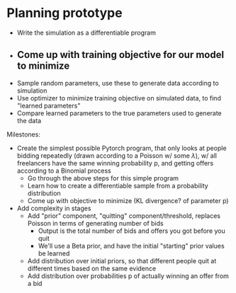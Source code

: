 # Planning prototype

- Write the simulation as a differentiable program
- ## Come up with training objective for our model to minimize
- Sample random parameters, use these to generate data according to simulation
- Use optimizer to minimize training objective on simulated data, to find "learned parameters"
- Compare learned parameters to the true parameters used to generate the data

Milestones:

- Create the simplest possible Pytorch program, that only looks at people bidding repeatedly (drawn according to a Poisson w/ some $\lambda$), w/ all freelancers have the same winning probability p, and getting offers according to a Binomial process
  - Go through the above steps for this simple program
  - Learn how to create a differentiable sample from a probability distribution
  - Come up with objective to minimize (KL divergence? of parameter p)
- Add complexity in stages
  - Add "prior" component, "quitting" component/threshold, replaces Poisson in terms of generating number of bids
    - Output is the total number of bids and offers you got before you quit
    - We'll use a Beta prior, and have the initial "starting" prior values be learned
  - Add distribution over initial priors, so that different people quit at different times based on the same evidence
  - Add distribution over probabilities p of actually winning an offer from a bid
